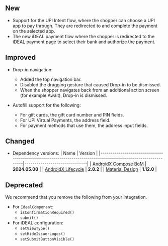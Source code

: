 [//]: # (This file will be used for the release notes on GitHub when publishing.)
[//]: # (Types of changes: `Breaking changes` `New` `Added` `Improved` `Changed` `Deprecated` `Removed` `Fixed`)
[//]: # (Example:)
[//]: # (## New)
[//]: # ( - New payment method)
[//]: # (## Changed)
[//]: # ( - DropIn service's package changed from `com.adyen.dropin` to `com.adyen.dropin.services`)
[//]: # (## Deprecated)
[//]: # ( - Configurations public constructor are deprecated, please use each Configuration's builder to make a Configuration object)

## New
- Support for the UPI Intent flow, where the shopper can choose a UPI app to pay through. They are redirected to and complete the payment on the selected app.
- The new iDEAL payment flow where the shopper is redirected to the iDEAL payment page to select their bank and authorize the payment.

## Improved
- Drop-in navigation:
    - Added the top navigation bar.
    - Disabled the dragging gesture that caused Drop-in to be dismissed.
    - When the shopper navigates back from an additional action screen (for example Await), Drop-in is dismissed.

- Autofill support for the following:
    - For gift cards, the gift card number and PIN fields.
    - For UPI Virtual Payments, the address field.
    - For payment methods that use them, the address input fields.

## Changed
- Dependency versions:
  | Name                                                                                                         | Version                       |
  |--------------------------------------------------------------------------------------------------------------|-------------------------------|
  | [AndroidX Compose BoM](https://developer.android.com/develop/ui/compose/bom/bom-mapping)                     | **2024.05.00**                |
  | [AndroidX Lifecycle](https://developer.android.com/jetpack/androidx/releases/lifecycle#2.8.2)                | **2.8.2**                     |
  | [Material Design](https://github.com/material-components/material-components-android/releases/tag/1.12.0/)   | **1.12.0**                    |

## Deprecated
We recommend that you remove the following from your integration.
- For `IdealComponent`:
    - `isConfirmationRequired()`
    - `submit()`
- For iDEAL configuration:
    - `setViewType()`
    - `setHideIssuerLogos()`
    - `setSubmitButtonVisible()` 
